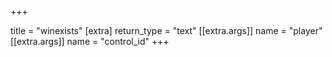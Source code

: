 +++

title = "winexists"
[extra]
return_type = "text"
[[extra.args]]
name = "player"
[[extra.args]]
name = "control_id"
+++
